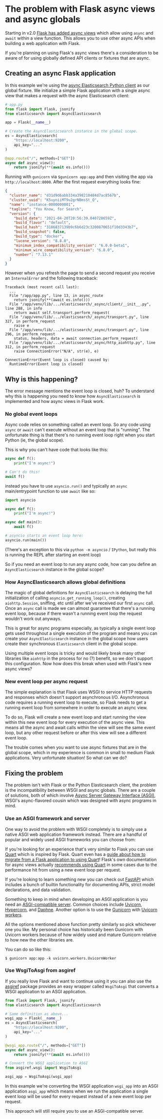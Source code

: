 # The problem with Flask async views and async globals

Starting in v2.0 [Flask has added async views](https://flask.palletsprojects.com/en/2.0.x/async-await)
which allow using `async` and `await` within a view function. This allows you to use other async
APIs when building a web application with Flask.

If you're planning on using Flask's async views there's a consideration to be aware of for using
globally defined API clients or fixtures that are async.

## Creating an async Flask application

In this example we're using the [async Elasticsearch Python client](https://elasticsearch-py.readthedocs.io/en/latest/async.html)
as our global fixture. We initialize a simple Flask application with a single
async view that makes a request with the async Elasticsearch client:

```python
# app.py
from flask import Flask, jsonify
from elasticsearch import AsyncElasticsearch

app = Flask(__name__)

# Create the AsyncElasticsearch instance in the global scope.
es = AsyncElasticsearch(
    "https://localhost:9200",
    api_key="..."
)

@app.route("/", methods=["GET"])
async def async_view():
    return jsonify(**(await es.info()))
```

Running with `gunicorn` via `$gunicorn app:app` and then visiting the app via `http://localhost:8000`.
After the first request everything looks fine:

```json
{
  "cluster_name": "d31d9d6abb334a398210484d7ac8567b",
  "cluster_uuid": "K5uyniiMT9u2grNBmsSt_Q",
  "name": "instance-0000000001",
  "tagline": "You Know, for Search",
  "version": {
    "build_date": "2021-04-20T20:56:39.040728659Z",
    "build_flavor": "default",
    "build_hash": "3186837139b9c6b6d23c3200870651f10d3343b7",
    "build_snapshot": false,
    "build_type": "docker",
    "lucene_version": "8.8.0",
    "minimum_index_compatibility_version": "6.0.0-beta1",
    "minimum_wire_compatibility_version": "6.8.0",
    "number": "7.13.1"
  }
}
```

However when you refresh the page to send a second request you receive
an `InternalError` and the following traceback: 

```
Traceback (most recent call last):
  ...
  File "/app/app.py", line 13, in async_route
    return jsonify(**(await es.info()))
  File "/app/venv/lib/.../elasticsearch/_async/client/__init__.py", line 288, in info
    return await self.transport.perform_request(
  File "/app/venv/lib/.../elasticsearch/_async/transport.py", line 327, in perform_request
    raise e
  File "/app/venv/lib/.../elasticsearch/_async/transport.py", line 296, in perform_request
    status, headers, data = await connection.perform_request(
  File "/app/venv/lib/.../elasticsearch/_async/http_aiohttp.py", line 312, in perform_request
    raise ConnectionError("N/A", str(e), e)

ConnectionError(Event loop is closed) caused by:
  RuntimeError(Event loop is closed)
```

## Why is this happening?

The error message mentions the event loop is closed, huh? To understand why this is happening you
need to know how `AsyncElasticsearch` is implemented and how async views in Flask work.

### No global event loops

Async code relies on something called an event loop. So any code using `async` or `await` can't execute
without an event loop that is "running". The unfortunate thing is that there's no running event
loop right when you start Python (ie, the global scope).

This is why you can't have code that looks like this:

```python
async def f():
    print("I'm async!")

# Can't do this!
await f()
```

instead you have to use `asyncio.run()` and typically an `async` main/entrypoint function to use `await` like so:

```python
import asyncio

async def f():
    print("I'm async!")

async def main():
    await f()

# asyncio starts an event loop here:
asyncio.run(main())
```

(There's an exception to this via `python -m asyncio` / `IPython`, but really this is running the REPL after starting an event loop)

So if you need an event loop to run any async code, how can you define an
`AsyncElasticsearch` instance in the global scope?

### How AsyncElasticsearch allows global definitions

The magic of global definitions for `AsyncElasticsearch` is delaying the full initialization
of calling `asyncio.get_running_loop()`, creating `aiohttp.Session`, sniffing, etc
until after we've received our first `async` call. Once an `async` call is made
we can almost guarantee that there's a running event loop, because if there
wasn't a running event loop the request wouldn't work out anyways.

This is great for async programs especially, as typically a single event loop gets
used throughout a single execution of the program and means you can create your `AsyncElasticsearch`
instance in the global scope how users create their synchronous `Elasticsearch` client in the global scope.

Using multiple event loops is tricky and would likely break many other libraries like `aiohttp`
in the process for no (?) benefit, so we don't support this configuration. Now
how does this break when used with Flask's new async views?

### New event loop per async request

The simple explanation is that Flask uses WSGI to service HTTP requests and responses which
doesn't support asynchronous I/O. Asynchronous code requires a running event loop to execute, so Flask
needs to get a running event loop from somewhere in order to execute an async view.

To do so, Flask will create a new event loop and start running the view within this new event loop
for every execution of the async view. This means all the async and await calls within the view
will see the same event loop, but any other request before or after this view will see a different event loop.

The trouble comes when you want to use async fixtures that are in the global scope, which in my
experience is common in small to medium Flask applications. Very unfortunate situation! So what can we do?

## Fixing the problem

The problem isn't with Flask or the Python Elasticsearch client, the problem is the incompatibility between WSGI
and async globals. There are a couple of solutions, both of which involve [Async Server Gateway Interface (ASGI)](https://asgi.readthedocs.io),
WSGI's async-flavored cousin which was designed with async programs in mind.

### Use an ASGI framework and server

One way to avoid the problem with WSGI completely is to simply use a native ASGI web application framework instead.
There are a handful of popular and widely used ASGI frameworks you can choose from:

If you're looking for an experience that's very similar to Flask you can use [Quart](https://pgjones.gitlab.io/quart)
which is inspired by Flask. Quart even has a [guide about how to migrate from a Flask
application to using Quart](https://pgjones.gitlab.io/quart/how_to_guides/flask_migration.html)!
Flask's own documentation for async views actually [recommends using Quart](https://flask.palletsprojects.com/en/2.0.x/async-await/#when-to-use-quart-instead)
in some cases due to the performance hit from using a new event loop per request.

If you're looking to learn something new you can check out [FastAPI](https://fastapi.tiangolo.com)
which includes a bunch of builtin functionality for documenting APIs, strict model declarations,
and data validation.

Something to keep in mind when developing an ASGI application is you need an [ASGI-compatible server](https://asgi.readthedocs.io/en/latest/implementations.html#servers).
Common choices include [Uvicorn](https://www.uvicorn.org), [Hypercorn](https://pgjones.gitlab.io/hypercorn/index.html), and [Daphne](http://github.com/django/daphne).
Another option is to use the [Gunicorn](http://gunicorn.org) with [Uvicorn workers](https://www.uvicorn.org/#running-with-gunicorn).

All the options mentioned above function pretty similarly so pick whichever one you like.
My personal choice has historically been Gunicorn with Uvicorn workers because of how widely used and
mature Gunicorn relative to how new the other libraries are.

You can do so like this:

```
$ gunicorn app:app -k uvicorn.workers.UvicornWorker
```

### Use WsgiToAsgi from asgiref

If you really love Flask and want to continue using it you can also use
the [asgiref](https://github.com/django/asgiref) package provides an easy wrapper
called `WsgiToAsgi` that converts a WSGI application to an ASGI application.

```python
from flask import Flask, jsonify
from elasticsearch import AsyncElasticsearch

# Same definition as above...
wsgi_app = Flask(__name__)
es = AsyncElasticsearch(
    "https://localhost:9200",
    api_key="..."
)

@wsgi_app.route("/", methods=["GET"])
async def async_view():
    return jsonify(**(await es.info()))

# Convert the WSGI application to ASGI
from asgiref.wsgi import WsgiToAsgi

asgi_app = WsgiToAsgi(wsgi_app)
```

In this example we're converting the WSGI application `wsgi_app` into an ASGI application `asgi_app`
which means when we run the application a single event loop will be used for every request
instead of a new event loop per request.

This approach will still require you to use an ASGI-compatible server.
